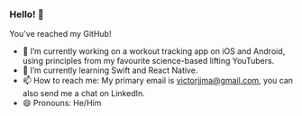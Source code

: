 ### Hello! 👋

<!--
**bestmustard/bestmustard** is a ✨ _special_ ✨ repository because its `README.md` (this file) appears on your GitHub profile.

Here are some ideas to get you started:

- 🔭 I’m currently working on ...
- 🌱 I’m currently learning ...
- 👯 I’m looking to collaborate on ...
- 🤔 I’m looking for help with ...
- 💬 Ask me about ...
- 📫 How to reach me: ...
- 😄 Pronouns: ...
- ⚡ Fun fact: ...
-->

You've reached my GitHub! 

- 🔭 I’m currently working on a workout tracking app on iOS and Android, using principles from my favourite science-based lifting YouTubers. 
- 🌱 I’m currently learning Swift and React Native.
- 📫 How to reach me: My primary email is victorjjma@gmail.com, you can also send me a chat on LinkedIn.
- 😄 Pronouns: He/Him
